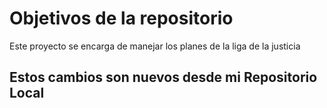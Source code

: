 # Objetivos de la repositorio

Este proyecto se encarga de manejar los planes de la liga de la justicia


## Estos cambios son nuevos desde mi Repositorio Local